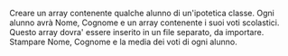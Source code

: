 Creare un array contenente qualche alunno di un'ipotetica classe. Ogni alunno avrà Nome, Cognome e un array contenente i suoi voti scolastici. 
Questo array dovra' essere inserito in un file separato, da importare.
Stampare Nome, Cognome e la media dei voti di ogni alunno.